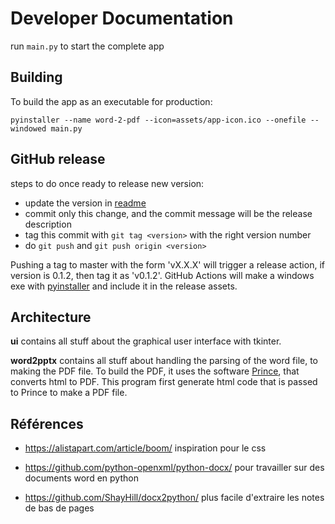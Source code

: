 # Developer Documentation
run `main.py` to start the complete app

## Building
To build the app as an executable for production:
```shell
pyinstaller --name word-2-pdf --icon=assets/app-icon.ico --onefile --windowed main.py
```

## GitHub release
steps to do once ready to release new version:
- update the version in [readme](README.md) 
- commit only this change, and the commit message will be the release description
- tag this commit with `git tag <version>` with the right version number
- do `git push` and `git push origin <version>`


Pushing a tag to master with the form 'vX.X.X' will trigger a release action, if version is 0.1.2, then tag it as 'v0.1.2'. GitHub Actions will make a windows exe with [pyinstaller](https://pyinstaller.org/en/stable/) and include it in the release assets.

## Architecture
**ui** contains all stuff about the graphical user interface with tkinter.

**word2pptx** contains all stuff about handling the parsing of the word file, to making the PDF file. To build the PDF, it uses the software [Prince](https://www.princexml.com), that converts html to PDF. This program first generate html code that is passed to Prince to make a PDF file.

## Références
- https://alistapart.com/article/boom/ inspiration pour le css

- https://github.com/python-openxml/python-docx/ pour travailler sur des documents word en python

- https://github.com/ShayHill/docx2python/ plus facile d'extraire les notes de bas de pages